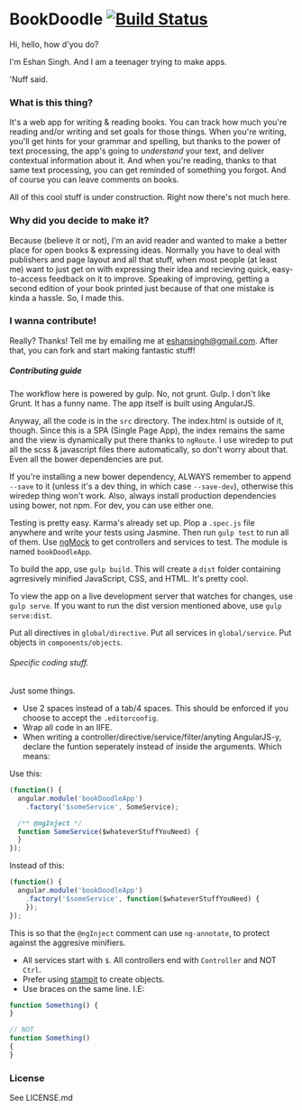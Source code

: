# BookDoodle [![Build Status](https://travis-ci.org/book-doodle/book-doodle.svg?branch=master)](https://travis-ci.org/book-doodle/book-doodle)

Hi, hello, how d'you do?

I'm Eshan Singh. And I am a teenager trying to make apps. 

'Nuff said.

### What is this thing?

It's a web app for writing & reading books. You can track how much you're reading and/or writing and set goals for those things. When you're writing,
you'll get hints for your grammar and spelling, but thanks to the power of text processing, the app's going to _understand_ your text, and deliver contextual
information about it. And when you're reading, thanks to that same text processing, you can get reminded of something you forgot. And of course you can 
leave comments on books.

All of this cool stuff is under construction. Right now there's not much here.

### Why did you decide to make it?

Because (believe it or not), I'm an avid reader and wanted to make a better place for open books & expressing ideas. Normally you have to deal with 
publishers and page layout and all that stuff, when most people (at least me) want to just get on with expressing their idea and recieving quick, 
easy-to-access feedback on it to improve. Speaking of improving, getting a second edition of your book printed just because of that one mistake is kinda
a hassle. So, I made this.

### I wanna contribute!

Really? Thanks! Tell me by emailing me at [eshansingh@gmail.com](malito:eshansingh@gmail.com). After that, you can fork and start making fantastic stuff!

##### Contributing guide

The workflow here is powered by gulp. No, not grunt. Gulp. I don't like Grunt. It has a funny name.
The app itself is built using AngularJS.

Anyway, all the code is in the `src` directory. The index.html is outside of it, though. Since this is a SPA (Single Page App), the index remains the same and the 
view is dynamically put there thanks to `ngRoute`. I use wiredep to put all the scss & javascript files there automatically, so don't worry about that. Even all the
bower dependencies are put.

If you're installing a new bower dependency, ALWAYS remember to append `--save` to it (unless it's a dev thing, in which case `--save-dev`), otherwise this wiredep
thing won't work. Also, always install production dependencies using bower, not npm. For dev, you can use either one.

Testing is pretty easy. Karma's already set up. Plop a `.spec.js` file anywhere and write your tests using Jasmine. Then run `gulp test` to run all of them.
Use [ngMock](https://docs.angularjs.org/api/ngMock) to get controllers and services to test. The module is named `bookDoodleApp`.

To build the app, use `gulp build`. This will create a `dist` folder containing agrresively minified JavaScript, CSS, and HTML. It's pretty cool.

To view the app on a live development server that watches for changes, use `gulp serve`. If you want to run the dist version mentioned above, use `gulp serve:dist`.

Put all directives in `global/directive`. Put all services in `global/service`. Put objects in `components/objects`.

###### Specific coding stuff.
Just some things.

+ Use 2 spaces instead of a tab/4 spaces. This should be enforced if you choose to accept the `.editorconfig`.
+ Wrap all code in an IIFE.
+ When writing a controller/directive/service/filter/anyting AngularJS-y, declare the funtion seperately instead of inside the arguments. Which means:

Use this:

```js
(function() {
  angular.module('bookDoodleApp')
    .factory('$someService', SomeService);

  /** @ngInject */
  function SomeService($whateverStuffYouNeed) {
  }
});
```

Instead of this:

```js
(function() {
  angular.module('bookDoodleApp')
    .factory('$someService', function($whateverStuffYouNeed) {
    });
});
```

This is so that the `@ngInject` comment can use `ng-annotate`, to protect against the aggresive minifiers.

+ All services start with `$`. All controllers end with `Controller` and NOT `Ctrl`.
+ Prefer using [stampit](https://www.github.com/stampit-org/stampit) to create objects. 
+ Use braces on the same line. I.E:

```js
function Something() {
}

// NOT
function Something() 
{
}
```

### License

See LICENSE.md
